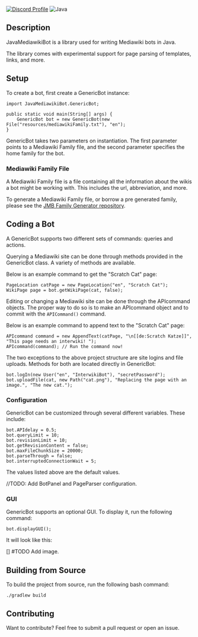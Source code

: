 [![Discord Profile](https://img.shields.io/badge/Discord-7289DA?style=for-the-badge&logo=discord&logoColor=white)](https://www.discordapp.com/users/244908008155512832)
![Java](https://img.shields.io/badge/Java-ED8B00?style=for-the-badge&logo=openjdk&logoColor=white)

## Description

JavaMediawikiBot is a library used for writing Mediawiki bots in Java.

The library comes with experimental support for page parsing of templates, links, and more.

## Setup

To create a bot, first create a GenericBot instance:

```
import JavaMediawikiBot.GenericBot;

public static void main(String[] args) {
	GenericBot bot = new GenericBot(new File("resources/mediawikiFamily.txt"), "en");
}
```

GenericBot takes two parameters on instantiation. The first parameter points to a Mediawiki Family file, and the second parameter specifies the home family for the bot.

### Mediawiki Family File

A Mediawiki Family file is a file containing all the information about the wikis a bot might be working with. This includes the url, abbreviation, and more.

To generate a Mediawiki Family file, or borrow a pre generated family, please see the [JMB Family Generator repository](https://github.com/Choco31415/JMBFamilyGenerator).

## Coding a Bot

A GenericBot supports two different sets of commands: queries and actions.

Querying a Mediawiki site can be done through methods provided in the GenericBot class. A variety of methods are available.

Below is an example command to get the "Scratch Cat" page:

```
PageLocation catPage = new PageLocation("en", "Scratch Cat");
WikiPage page = bot.getWikiPage(cat, false);
```

Editing or changing a Mediawiki site can be done through the APIcommand objects. The proper way to do so is to make an APIcommand object and to commit with the `APICommand()` command.

Below is an example command to append text to the "Scratch Cat" page:

```
APIcommand command = new AppendText(catPage, "\n[[de:Scratch Katze]]", "This page needs an interwiki! ");
APIcommand(command); // Run the command now!
```

The two exceptions to the above project structure are site logins and file uploads. Methods for both are located directly in GenericBot:

```
bot.logIn(new User("en", "InterwikiBot"), "secretPassword");
bot.uploadFile(cat, new Path("cat.png"), "Replacing the page with an image.", "The new cat.");
```

### Configuration

GenericBot can be customized through several different variables. These include:

```
bot.APIdelay = 0.5;
bot.queryLimit = 10;
bot.revisionLimit = 10;
bot.getRevisionContent = false;
bot.maxFileChunkSize = 20000;
bot.parseThrough = false;
bot.interruptedConnectionWait = 5;
```

The values listed above are the default values.

//TODO: Add BotPanel and PageParser configuration.

### GUI

GenericBot supports an optional GUI. To display it, run the following command:

```
bot.displayGUI();
```

It will look like this:

[] #TODO Add image.

## Building from Source

To build the project from source, run the following bash command:

```
./gradlew build
```

## Contributing

Want to contribute? Feel free to submit a pull request or open an issue.
